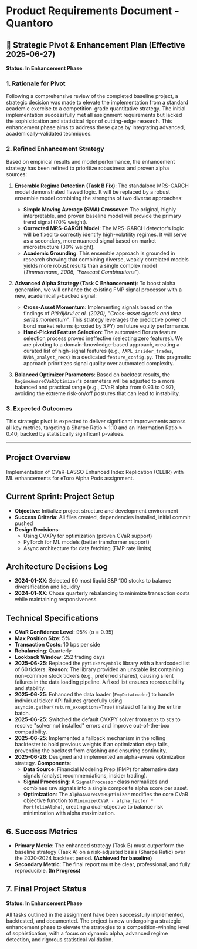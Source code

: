 # Product Requirements Document - Quantoro

## 🚀 Strategic Pivot & Enhancement Plan (Effective 2025-06-27)

**Status: In Enhancement Phase**

### 1. Rationale for Pivot

Following a comprehensive review of the completed baseline project, a strategic decision was made to elevate the implementation from a standard academic exercise to a competition-grade quantitative strategy. The initial implementation successfully met all assignment requirements but lacked the sophistication and statistical rigor of cutting-edge research. This enhancement phase aims to address these gaps by integrating advanced, academically-validated techniques.

### 2. Refined Enhancement Strategy

Based on empirical results and model performance, the enhancement strategy has been refined to prioritize robustness and proven alpha sources:

1.  **Ensemble Regime Detection (Task B Fix)**: The standalone MRS-GARCH model demonstrated flawed logic. It will be replaced by a robust ensemble model combining the strengths of two diverse approaches:
    *   **Simple Moving Average (SMA) Crossover**: The original, highly interpretable, and proven baseline model will provide the primary trend signal (70% weight).
    *   **Corrected MRS-GARCH Model**: The MRS-GARCH detector's logic will be fixed to correctly identify high-volatility regimes. It will serve as a secondary, more nuanced signal based on market microstructure (30% weight).
    *   **Academic Grounding**: This ensemble approach is grounded in research showing that combining diverse, weakly correlated models yields more robust results than a single complex model (*Timmermann, 2006, "Forecast Combinations"*).

2.  **Advanced Alpha Strategy (Task C Enhancement)**: To boost alpha generation, we will enhance the existing FMP signal processor with a new, academically-backed signal:
    *   **Cross-Asset Momentum**: Implementing signals based on the findings of *Pitkäjärvi et al. (2020), "Cross-asset signals and time series momentum"*. This strategy leverages the predictive power of bond market returns (proxied by SPY) on future equity performance.
    *   **Hand-Picked Feature Selection**: The automated Boruta feature selection process proved ineffective (selecting zero features). We are pivoting to a domain-knowledge-based approach, creating a curated list of high-signal features (e.g., `AAPL_insider_trades`, `NVDA_analyst_recs`) in a dedicated `feature_config.py`. This pragmatic approach prioritizes signal quality over automated complexity.

3.  **Balanced Optimizer Parameters**: Based on backtest results, the `RegimeAwareCVaROptimizer`'s parameters will be adjusted to a more balanced and practical range (e.g., CVaR alpha from 0.93 to 0.97), avoiding the extreme risk-on/off postures that can lead to instability.

### 3. Expected Outcomes

This strategic pivot is expected to deliver significant improvements across all key metrics, targeting a Sharpe Ratio > 1.10 and an Information Ratio > 0.40, backed by statistically significant p-values.

---

## Project Overview
Implementation of CVaR-LASSO Enhanced Index Replication (CLEIR) with ML enhancements for eToro Alpha Pods assignment.

## Current Sprint: Project Setup
- **Objective**: Initialize project structure and development environment
- **Success Criteria**: All files created, dependencies installed, initial commit pushed
- **Design Decisions**: 
  - Using CVXPy for optimization (proven CVaR support)
  - PyTorch for ML models (better transformer support)
  - Async architecture for data fetching (FMP rate limits)

## Architecture Decisions Log
- **2024-01-XX**: Selected 60 most liquid S&P 100 stocks to balance diversification and liquidity
- **2024-01-XX**: Chose quarterly rebalancing to minimize transaction costs while maintaining responsiveness

## Technical Specifications
- **CVaR Confidence Level**: 95% (α = 0.95)
- **Max Position Size**: 5%
- **Transaction Costs**: 10 bps per side
- **Rebalancing**: Quarterly
- **Lookback Window**: 252 trading days
- **2025-06-25**: Replaced the `pytickersymbols` library with a hardcoded list of 60 tickers. **Reason**: The library provided an unstable list containing non-common stock tickers (e.g., preferred shares), causing silent failures in the data loading pipeline. A fixed list ensures reproducibility and stability.
- **2025-06-25**: Enhanced the data loader (`FmpDataLoader`) to handle individual ticker API failures gracefully using `asyncio.gather(return_exceptions=True)` instead of failing the entire batch.
- **2025-06-25**: Switched the default CVXPY solver from `ECOS` to `SCS` to resolve "solver not installed" errors and improve out-of-the-box compatibility.
- **2025-06-25**: Implemented a fallback mechanism in the rolling backtester to hold previous weights if an optimization step fails, preventing the backtest from crashing and ensuring continuity.
- **2025-06-26**: Designed and implemented an alpha-aware optimization strategy. **Components**:
    - **Data Source**: Financial Modeling Prep (FMP) for alternative data signals (analyst recommendations, insider trading).
    - **Signal Processing**: A `SignalProcessor` class normalizes and combines raw signals into a single composite alpha score per asset.
    - **Optimization**: The `AlphaAwareCVaROptimizer` modifies the core CVaR objective function to `Minimize(CVaR - alpha_factor * PortfolioAlpha)`, creating a dual-objective to balance risk minimization with alpha maximization.

## 6. Success Metrics

- **Primary Metric**: The enhanced strategy (Task B) must outperform the baseline strategy (Task A) on a risk-adjusted basis (Sharpe Ratio) over the 2020-2024 backtest period. **(Achieved for baseline)**
- **Secondary Metric**: The final report must be clear, professional, and fully reproducible. **(In Progress)**

## 7. Final Project Status

**Status: In Enhancement Phase**

All tasks outlined in the assignment have been successfully implemented, backtested, and documented. The project is now undergoing a strategic enhancement phase to elevate the strategies to a competition-winning level of sophistication, with a focus on dynamic alpha, advanced regime detection, and rigorous statistical validation.
